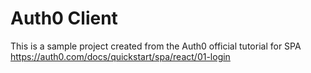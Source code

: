 # Auth0 Client

This is a sample project created from the Auth0 official tutorial for SPA
https://auth0.com/docs/quickstart/spa/react/01-login